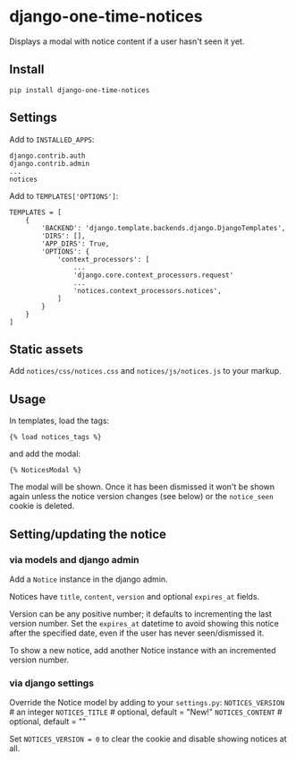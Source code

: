 # django-one-time-notices

Displays a modal with notice content if a user hasn't seen it yet.

## Install
```
pip install django-one-time-notices
```

## Settings

Add to `INSTALLED_APPS`:

```
django.contrib.auth
django.contrib.admin
...
notices
```


Add to `TEMPLATES['OPTIONS']`:
```
TEMPLATES = [
    {
        'BACKEND': 'django.template.backends.django.DjangoTemplates',
        'DIRS': [],
        'APP_DIRS': True,
        'OPTIONS': {
            'context_processors': [
                ...
                'django.core.context_processors.request'
                ...
                'notices.context_processors.notices',
            ]
        }
    }
]
```             

## Static assets
Add `notices/css/notices.css` and `notices/js/notices.js` to your markup.

## Usage
In templates, load the tags:
```
{% load notices_tags %}
```

and add the modal:
```
{% NoticesModal %} 
```

The modal will be shown.  Once it has been dismissed it won't be shown again unless the notice version changes (see below) or the `notice_seen` cookie is deleted.

## Setting/updating the notice

### via models and django admin
Add a `Notice` instance in the django admin. 

Notices have `title`, `content`, `version` and optional `expires_at` fields.

Version can be any positive number; it defaults to incrementing the last version number.  Set the `expires_at` datetime to avoid showing this notice after the specified date, even if the user has never seen/dismissed it.

To show a new notice, add another Notice instance with an incremented version number.

### via django settings

Override the Notice model by adding to your `settings.py`:
`NOTICES_VERSION` # an integer
`NOTICES_TITLE`  # optional, default = "New!"
`NOTICES_CONTENT`  # optional, default = ""

Set `NOTICES_VERSION = 0` to clear the cookie and disable showing notices at all.
